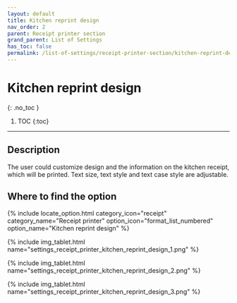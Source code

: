 ```yaml
---
layout: default
title: Kitchen reprint design
nav_order: 2
parent: Receipt printer section
grand_parent: List of Settings
has_toc: false
permalink: /list-of-settings/receipt-printer-section/kitchen-reprint-design
---
```


# Kitchen reprint design
{: .no_toc }

1. TOC
{:toc}

---

## Description
The user could customize design and the information on the kitchen receipt, which will be printed. Text size, text style and text case style are adjustable.


## Where to find the option
{% include locate_option.html category_icon="receipt" category_name="Receipt printer" option_icon="format_list_numbered" option_name="Kitchen reprint design" %}

{% include img_tablet.html name="settings_receipt_printer_kitchen_reprint_design_1.png" %}

{% include img_tablet.html name="settings_receipt_printer_kitchen_reprint_design_2.png" %}

{% include img_tablet.html name="settings_receipt_printer_kitchen_reprint_design_3.png" %}